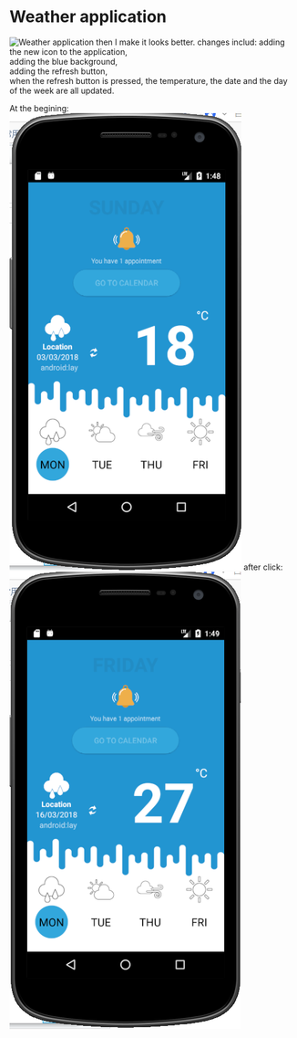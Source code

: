 # Weather application

![Weather application](display/weather_app_assign.png)
then I make it looks better.
changes includ:
 adding the new icon to the application, <br/>
 adding the blue background, <br/>
 adding the refresh button, <br/>
 when the refresh button is pressed, the temperature, the date and the day of the week are all updated.<br/>
 
 At the begining:
 ![Weather application](display/18.png)
 after click:
  ![Weather application](display/27.png)
